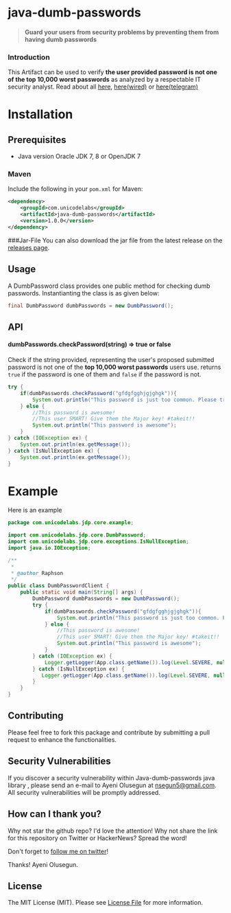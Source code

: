 # java-dumb-passwords
> #### Guard your users from security problems by preventing them from having dumb passwords

### Introduction

This Artifact can be used to verify **the user provided password is not one of the top 10,000 worst passwords** as analyzed by a respectable IT security analyst. Read about all [here](https://xato.net/10-000-top-passwords-6d6380716fe0#.473dkcjfm), [here(wired)](http://www.wired.com/2013/12/web-semantics-the-ten-thousand-worst-passwords/) or [here(telegram)](http://www.telegraph.co.uk/technology/internet-security/10303159/Most-common-and-hackable-passwords-on-the-internet.html)

# Installation

## Prerequisites

- Java version Oracle JDK 7, 8 or OpenJDK 7

### Maven
Include the following in your `pom.xml` for Maven:

```xml
<dependency>
    <groupId>com.unicodelabs</groupId>
    <artifactId>java-dumb-passwords</artifactId>
    <version>1.0.0</version>
</dependency>
```

###Jar-File
You can also download the jar file from the latest release on the [releases page](https://github.com/iamraphson/java-dumb-passwords/releases).

## Usage
A DumbPassword class provides one public method for checking dumb passwords. Instantianting the class is as given below:

```java
final DumbPassword dumbPasswords = new DumbPassword();
```
## API
#### dumbPasswords.checkPassword(string) => true or false
Check if the string provided, representing the user's proposed submitted password is not one of the
**top 10,000 worst passwords** users use. returns `true` if the password is one of them and `false` if the password is not.
```java
try {
    if(dumbPasswords.checkPassword("gfdgfgghjgjghgk")){
        System.out.println("This password is just too common. Please try another!");
    } else {
        //This password is awesome!
        //This user SMART! Give them the Major key! #takeit!!
        System.out.println("This password is awesome");
    }
} catch (IOException ex) {
    System.out.println(ex.getMessage());
} catch (IsNullException ex) {
    System.out.println(ex.getMessage());
}
 ```
# Example
Here is an example

```java
package com.unicodelabs.jdp.core.example;

import com.unicodelabs.jdp.core.DumbPassword;
import com.unicodelabs.jdp.core.exceptions.IsNullException;
import java.io.IOException;

/**
 *
 * @author Raphson
 */
public class DumbPasswordClient {
    public static void main(String[] args) {
        DumbPassword dumbPasswords = new DumbPassword();
        try {
            if(dumbPasswords.checkPassword("gfdgfgghjgjghgk")){
                System.out.println("This password is just too common. Please try another!");
            } else {
                //This password is awesome!
                //This user SMART! Give them the Major key! #takeit!!
                System.out.println("This password is awesome");
            }
        } catch (IOException ex) {
            Logger.getLogger(App.class.getName()).log(Level.SEVERE, null, ex);
        } catch (IsNullException ex) {
           Logger.getLogger(App.class.getName()).log(Level.SEVERE, null, ex);
        }
    }
}
```
## Contributing

Please feel free to fork this package and contribute by submitting a pull request to enhance the functionalities.


## Security Vulnerabilities

If you discover a security vulnerability within Java-dumb-passwords java library , please send an e-mail to Ayeni Olusegun at nsegun5@gmail.com. All security vulnerabilities will be promptly addressed.

## How can I thank you?

Why not star the github repo? I'd love the attention! Why not share the link for this repository on Twitter or HackerNews? Spread the word!

Don't forget to [follow me on twitter](https://twitter.com/iamraphson)!

Thanks!
Ayeni Olusegun.

## License

The MIT License (MIT). Please see [License File](LICENSE.md) for more information.